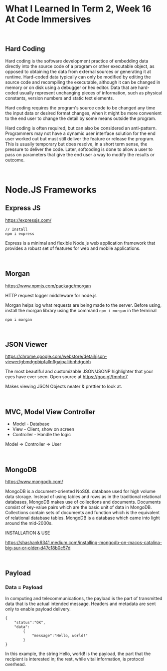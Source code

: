 # What I Learned In Term 2, Week 16 At Code Immersives

&nbsp;

## Hard Coding

Hard coding is the software development practice of embedding data directly into the source code of a program or other executable object, as opposed to obtaining the data from external sources or generating it at runtime. Hard-coded data typically can only be modified by editing the source code and recompiling the executable, although it can be changed in memory or on disk using a debugger or hex editor. Data that are hard-coded usually represent unchanging pieces of information, such as physical constants, version numbers and static text elements.

Hard coding requires the program's source code to be changed any time the input data or desired format changes, when it might be more convenient to the end user to change the detail by some means outside the program.

Hard coding is often required, but can also be considered an anti-pattern. Programmers may not have a dynamic user interface solution for the end user worked out but must still deliver the feature or release the program. This is usually temporary but does resolve, in a short term sense, the pressure to deliver the code. Later, softcoding is done to allow a user to pass on parameters that give the end user a way to modify the results or outcome.

&nbsp;

# Node.JS Frameworks

## Express JS

https://expressjs.com/

    // Install
    npm i express

Express is a minimal and flexible Node.js web application framework that provides a robust set of features for web and mobile applications.

&nbsp;

## Morgan

https://www.npmjs.com/package/morgan

HTTP request logger middleware for node.js

Morgan helps log what requests are being made to the server. Before using, install the morgan library using the command `npm i morgan` in the terminal

    npm i morgan

&nbsp;

## JSON Viewer

https://chrome.google.com/webstore/detail/json-viewer/gbmdgpbipfallnflgajpaliibnhdgobh

The most beautiful and customizable JSON/JSONP highlighter that your eyes have ever seen. Open source at https://goo.gl/fmphc7

Makes viewing JSON Objects neater & prettier to look at.

&nbsp;

## MVC, Model View Controller

- Model - Database
- View - Client, show on screen
- Controller - Handle the logic

Model => Controller => User

&nbsp;

## MongoDB

https://www.mongodb.com/

MongoDB is a document-oriented NoSQL database used for high volume data storage. Instead of using tables and rows as in the traditional relational databases, MongoDB makes use of collections and documents. Documents consist of key-value pairs which are the basic unit of data in MongoDB. Collections contain sets of documents and function which is the equivalent of relational database tables. MongoDB is a database which came into light around the mid-2000s.

INSTALLATION & USE

https://shashank6341.medium.com/installing-mongodb-on-macos-catalina-big-sur-or-older-d47c18b0c57d

&nbsp;

## Payload

### Data = Payload

In computing and telecommunications, the payload is the part of transmitted data that is the actual intended message. Headers and metadata are sent only to enable payload delivery.

    {
        "status":"OK",
        "data":
            {
                "message":"Hello, world!"
            }
    }

In this example, the string Hello, world! is the payload, the part that the recipient is interested in; the rest, while vital information, is protocol overhead.
